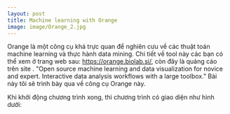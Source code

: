 ```yaml
---
layout: post
title: Machine learning with Orange
image: image/Orange_2.jpg
---
```

Orange là một công cụ khá trực quan để nghiên cưu về các thuật toán machine learning và thực hành data mining. Chi tiết về tool này các bạn có thể
xem ở trang web sau: https://orange.biolab.si/, còn đây là quảng cáo trên site .
"Open source machine learning and data visualization for novice and expert. Interactive data analysis workflows with a large toolbox."
Bài này tôi sẽ trình bày qua về công cụ Orange này.

Khi khởi động chương trình xong, thì chương trình có giao diện như hình dưới:
